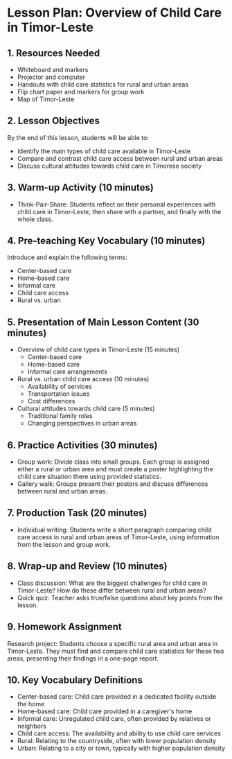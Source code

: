 # Lesson Plan: Overview of Child Care in Timor-Leste

## 1. Resources Needed

- Whiteboard and markers
- Projector and computer
- Handouts with child care statistics for rural and urban areas
- Flip chart paper and markers for group work
- Map of Timor-Leste

## 2. Lesson Objectives

By the end of this lesson, students will be able to:
- Identify the main types of child care available in Timor-Leste
- Compare and contrast child care access between rural and urban areas
- Discuss cultural attitudes towards child care in Timorese society

## 3. Warm-up Activity (10 minutes)

- Think-Pair-Share: Students reflect on their personal experiences with child care in Timor-Leste, then share with a partner, and finally with the whole class.

## 4. Pre-teaching Key Vocabulary (10 minutes)

Introduce and explain the following terms:
- Center-based care
- Home-based care
- Informal care
- Child care access
- Rural vs. urban

## 5. Presentation of Main Lesson Content (30 minutes)

- Overview of child care types in Timor-Leste (15 minutes)
  * Center-based care
  * Home-based care
  * Informal care arrangements
- Rural vs. urban child care access (10 minutes)
  * Availability of services
  * Transportation issues
  * Cost differences
- Cultural attitudes towards child care (5 minutes)
  * Traditional family roles
  * Changing perspectives in urban areas

## 6. Practice Activities (30 minutes)

- Group work: Divide class into small groups. Each group is assigned either a rural or urban area and must create a poster highlighting the child care situation there using provided statistics.
- Gallery walk: Groups present their posters and discuss differences between rural and urban areas.

## 7. Production Task (20 minutes)

- Individual writing: Students write a short paragraph comparing child care access in rural and urban areas of Timor-Leste, using information from the lesson and group work.

## 8. Wrap-up and Review (10 minutes)

- Class discussion: What are the biggest challenges for child care in Timor-Leste? How do these differ between rural and urban areas?
- Quick quiz: Teacher asks true/false questions about key points from the lesson.

## 9. Homework Assignment

Research project: Students choose a specific rural area and urban area in Timor-Leste. They must find and compare child care statistics for these two areas, presenting their findings in a one-page report.

## 10. Key Vocabulary Definitions

- Center-based care: Child care provided in a dedicated facility outside the home
- Home-based care: Child care provided in a caregiver's home
- Informal care: Unregulated child care, often provided by relatives or neighbors
- Child care access: The availability and ability to use child care services
- Rural: Relating to the countryside, often with lower population density
- Urban: Relating to a city or town, typically with higher population density